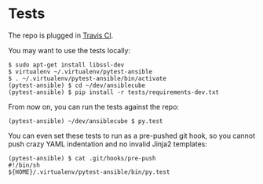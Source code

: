 # Tests

The repo is plugged in [Travis CI](https://travis-ci.org/ideascube/ansiblecube).

You may want to use the tests locally:

    $ sudo apt-get install libssl-dev
    $ virtualenv ~/.virtualenv/pytest-ansible
    $ . ~/.virtualenv/pytest-ansible/bin/activate
    (pytest-ansible) $ cd ~/dev/ansiblecube
    (pytest-ansible) $ pip install -r tests/requirements-dev.txt

From now on, you can run the tests against the repo:

    (pytest-ansible) ~/dev/ansiblecube $ py.test

You can even set these tests to run as a pre-pushed git hook, so you cannot push crazy YAML indentation and no invalid Jinja2 templates:

    (pytest-ansible) $ cat .git/hooks/pre-push
    #!/bin/sh
    ${HOME}/.virtualenv/pytest-ansible/bin/py.test
